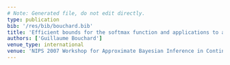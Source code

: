 ```yaml
---
# Note: Generated file, do not edit directly.
type: publication
bib: '/res/bib/bouchard.bib'
title: 'Efficient bounds for the softmax function and applications to approximate inference in hybrid models'
authors: ['Guillaume Bouchard']
venue_type: international
venue: 'NIPS 2007 Workshop for Approximate Bayesian Inference in Continuous/Hybrid Systems'
---
```


